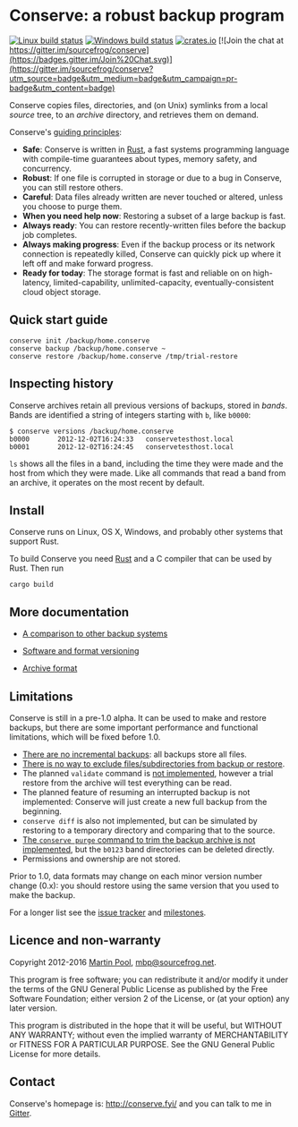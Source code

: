 # Conserve: a robust backup program

[![Linux build status](https://travis-ci.org/sourcefrog/conserve.svg)](https://travis-ci.org/sourcefrog/conserve)
[![Windows build status](https://ci.appveyor.com/api/projects/status/uw61cgrek8ykfi7g?svg=true)](https://ci.appveyor.com/project/sourcefrog/conserve)
[![crates.io](https://img.shields.io/crates/v/conserve.svg)](https://crates.io/crates/conserve)
[![Join the chat at https://gitter.im/sourcefrog/conserve](https://badges.gitter.im/Join%20Chat.svg)](https://gitter.im/sourcefrog/conserve?utm_source=badge&utm_medium=badge&utm_campaign=pr-badge&utm_content=badge)

Conserve copies files, directories, and (on Unix) symlinks from a local *source*
tree, to an *archive* directory, and retrieves them on demand.

Conserve's [guiding principles](doc/manifesto.md):

* **Safe**: Conserve is written in [Rust][rust], a fast systems programming
   language with compile-time guarantees about types, memory safety, and
   concurrency.
* **Robust**:  If one file is corrupted in storage or due
   to a bug in Conserve, you can still restore others.
* **Careful**: Data files already written are never touched or altered,
   unless you choose to purge them.
* **When you need help now**: Restoring a subset of a large backup is fast.
* **Always ready**: You can restore recently-written files before the backup
   job completes.
* **Always making progress**: Even if the backup process or its network
   connection is repeatedly killed, Conserve can quickly pick up
   where it left off and make forward progress.
* **Ready for today**: The storage format is fast and reliable on on
   high-latency, limited-capability, unlimited-capacity, eventually-consistent
   cloud object storage.

## Quick start guide

    conserve init /backup/home.conserve
    conserve backup /backup/home.conserve ~
    conserve restore /backup/home.conserve /tmp/trial-restore

## Inspecting history

Conserve archives retain all previous versions of backups, stored in
*bands*.  Bands are identified a string of integers starting with `b`,
like `b0000`:

    $ conserve versions /backup/home.conserve
    b0000       2012-12-02T16:24:33   conservetesthost.local
    b0001       2012-12-02T16:24:45   conservetesthost.local

`ls` shows all the files in a band, including the
time they were made and the host from which they were made.
Like all commands that read a band from an archive, it operates
on the most recent by default.

## Install

Conserve runs on Linux, OS X, Windows, and probably other systems that
support Rust.

To build Conserve you need [Rust][rust] and a C compiler that can be used by
Rust.  Then run

    cargo build

[rust]: https://rust-lang.org/
[sourcefrog]: http://sourcefrog.net/

## More documentation

* [A comparison to other backup systems][comparison]

[comparison]: https://github.com/sourcefrog/conserve/wiki/Compared-to-others

* [Software and format versioning](doc/versioning.md)

* [Archive format](doc/format.md)

## Limitations

Conserve is still in a pre-1.0 alpha.  It can be used to make and restore
backups, but there are some important performance and functional limitations,
which will be fixed before 1.0.

* [There are no incremental backups][41]: all backups store all files.
* [There is no way to exclude files/subdirectories from backup or restore][8].
* The planned `validate` command is [not implemented][5],
  however a trial restore from the archive will test everything can be read.
* The planned feature of resuming an interrupted backup is not implemented:
  Conserve will just create a new full backup from the beginning.
* `conserve diff` is also not implemented, but can be simulated by restoring to
  a temporary directory and comparing that to the source.
* [The `conserve purge` command to trim the backup archive is not implemented][43],
  but the `b0123` band directories can be deleted directly.
* Permissions and ownership are not stored.

Prior to 1.0, data formats may change on each minor version number change (0.x):
you should restore using the same version that you used to make the backup.

[5]: https://github.com/sourcefrog/conserve/issues/5
[8]: https://github.com/sourcefrog/conserve/issues/8
[32]: https://github.com/sourcefrog/conserve/issues/32
[41]: https://github.com/sourcefrog/conserve/issues/41
[42]:https://github.com/sourcefrog/conserve/issues/42
[43]: https://github.com/sourcefrog/conserve/issues/43

For a longer list see the [issue tracker][issues] and
[milestones][milestones].

[issues]: https://github.com/sourcefrog/conserve/issues
[milestones]: https://github.com/sourcefrog/conserve/milestones

## Licence and non-warranty

Copyright 2012-2016 [Martin Pool][sourcefrog], mbp@sourcefrog.net.

This program is free software; you can redistribute it and/or
modify it under the terms of the GNU General Public License
as published by the Free Software Foundation; either version 2
of the License, or (at your option) any later version.

This program is distributed in the hope that it will be useful,
but WITHOUT ANY WARRANTY; without even the implied warranty of
MERCHANTABILITY or FITNESS FOR A PARTICULAR PURPOSE.  See the
GNU General Public License for more details.

## Contact

Conserve's homepage is: <http://conserve.fyi/> and you can talk
to me in [Gitter](https://gitter.im/sourcefrog/conserve).
